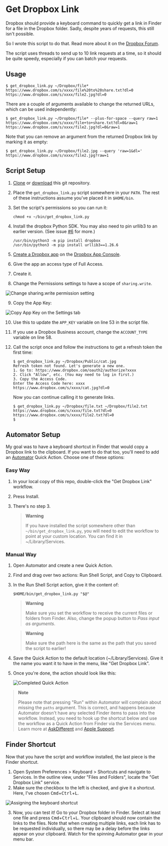 # Get Dropbox Link
Dropbox should provide a keyboard command to quickly get a link in Finder for a file in the Dropbox folder. Sadly, despite years of requests, this still isn't possible.

So I wrote this script to do that. Read more about it on the [Dropbox Forum](https://www.dropboxforum.com/t5/View-download-and-export/Key-Command-Shortcut-to-quot-Copy-Dropbox-Link-quot-from-Mac/td-p/168482/highlight/false).

The script uses threads to send up to 10 link requests at a time, so it should be quite speedy, especially if you can batch your requests.

## Usage
```
$ get_dropbox_link.py ~/Dropbox/file*
https://www.dropbox.com/s/xxxx/file%20to%20share.txt?dl=0
https://www.dropbox.com/s/xxxx/file2.jpg?dl=0
```

There are a couple of arguments available to change the returned URLs, which can be used independently:
```
$ get_dropbox_link.py ~/Dropbox/file* --plus-for-space --query raw=1
https://www.dropbox.com/s/xxxx/file+to+share.txt?dl=0&raw=1
https://www.dropbox.com/s/xxxx/file2.jpg?dl=0&raw=1
```

Note that you can remove an argument from the returned Dropbox link by marking it as empty:
```
$ get_dropbox_link.py ~/Dropbox/file2.jpg --query 'raw=1&dl='
https://www.dropbox.com/s/xxxx/file2.jpg?raw=1

```

## Script Setup
1. [Clone](https://docs.github.com/en/repositories/creating-and-managing-repositories/cloning-a-repository) or [download](https://github.com/nk9/get_dropbox_link/archive/refs/heads/main.tar.gz) this git repository.

2. Place the `get_dropbox_link.py` script somewhere in your `PATH`. The rest of these instructions assume you've placed it in `$HOME/bin`.
3. Set the script's permissions so you can run it:

    ```
    chmod +x ~/bin/get_dropbox_link.py
    ```

4. Install the dropbox Python SDK. You may also need to pin urllib3 to an earlier version. (See issue [#6](https://github.com/nk9/get_dropbox_link/issues/6) for more.)

    ```
    /usr/bin/python3 -m pip install dropbox
    /usr/bin/python3 -m pip install urllib3==1.26.6
    ```

5. [Create a Dropbox app](https://blogs.dropbox.com/developers/2014/05/generate-an-access-token-for-your-own-account) on the [Dropbox App Console](https://www.dropbox.com/developers/apps).
6. Give the app an access type of Full Access.
7. Create it.
8. Change the Permissions settings to have a scope of `sharing.write`.

![Change sharing.write permission setting](assets/sharing.write.jpg)

9. Copy the App Key:

![Copy App Key on the Settings tab](assets/app-key.jpg)

10. Use this to update the `APP_KEY` variable on line 53 in the script file.
11. If you use a Dropbox Business account, change the `ACCOUNT_TYPE` variable on line 58.

12. Call the script once and follow the instructions to get a refresh token the first time:

    ```
    $ get_dropbox_link.py ~/Dropbox/Public/cat.jpg
    Refresh token not found. Let's generate a new one.
    1. Go to: https://www.dropbox.com/oauth2/authorize?xxxx
    2. Click "Allow", etc. (You may need to log in first.)
    3. Copy the Access Code.
    Enter the Access Code here: xxxx
    https://www.dropbox.com/s/xxxx/cat.jpg?dl=0
    ```
    Now you can continue calling it to generate links.

    ```
    $ get_dropbox_link.py ~/Dropbox/file.txt ~/Dropbox/file2.txt
    https://www.dropbox.com/s/xxxx/file.txt?dl=0
    https://www.dropbox.com/s/xxxx/file2.txt?dl=0
    $
    ```

## Automator Setup
My goal was to have a keyboard shortcut in Finder that would copy a Dropbox link to the clipboard. If you want to do that too, you'll need to add an [Automator](https://support.apple.com/en-gb/guide/automator/welcome/mac) Quick Action. Choose one of these options:

### Easy Way
1. In your local copy of this repo, double-click the "Get Dropbox Link" workflow.
2. Press Install.
3. There's no step 3.

    > **Warning**
    >
    > If you have installed the script somewhere other than `~/bin/get_dropbox_link.py`, you will need to edit the workflow to point at your custom location. You can find it in ~/Library/Services.

### Manual Way
1. Open Automator and create a new Quick Action.
2. Find and drag over two actions: Run Shell Script, and Copy to Clipboard.
3. In the Run Shell Script action, give it the content of:
    ```
    $HOME/bin/get_dropbox_link.py "$@"
    ```
    > **Warning**
    >
    > Make sure you set the workflow to receive the current files or folders from Finder. Also, change the popup button to _Pass input as arguments_.

    > **Warning**
    >
    > Make sure the path here is the same as the path that you saved the script to earlier!

4. Save the Quick Action to the default location (~/Library/Services). Give it the name you want it to have in the menu, like "Get Dropbox Link".

5. Once you're done, the action should look like this:

    ![Completed Quick Action](assets/quick-action.jpg)

> **Note**
>
> Please note that pressing "Run" within Automator will complain about missing the `paths` argument. This is correct, and happens because Automator doesn't have any selected Finder items to pass into the workflow. Instead, you need to hook up the shortcut below and use the workflow as a Quick Action from Finder via the Services menu. Learn more at [AskDifferent](https://apple.stackexchange.com/questions/379096/why-automators-component-get-selected-finder-items-duplicates-path-of-selecte/379100#379100) and [Apple Support](https://support.apple.com/en-gb/guide/automator/aut73234890a/mac).


## Finder Shortcut
Now that you have the script and workflow installed, the last piece is the Finder shortcut.

1. Open System Preferences > Keyboard > Shortcuts and navigate to Services. In the outline view, under "Files and Folders", locate the "Get Dropbox Link" service.
2. Make sure the checkbox to the left is checked, and give it a shortcut. Here, I've  chosen <kbd>Cmd</kbd>+<kbd>Ctrl</kbd>+<kbd>L</kbd>.

![Assigning the keyboard shortcut](assets/keyboard-shortcut.jpg)

3. Now, you can test it! Go to your Dropbox folder in Finder. Select at least one file and press <kbd>Cmd</kbd>+<kbd>Ctrl</kbd>+<kbd>L</kbd>. Your clipboard should now contain the links to the files. Note that when creating multiple links, each link has to be requested individually, so there may be a delay before the links appear on your clipboard. Watch for the spinning Automator gear in your menu bar.
